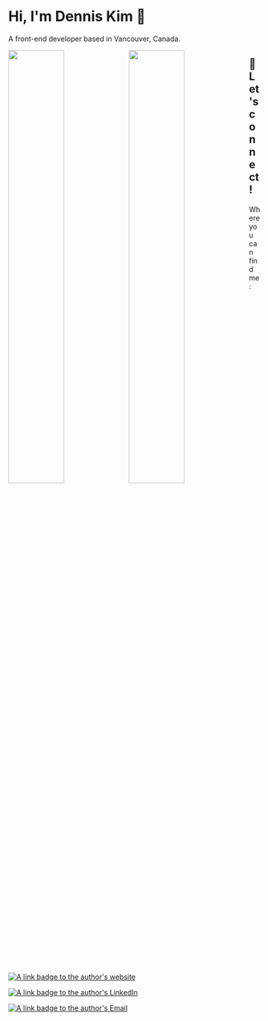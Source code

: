 # Hi, I'm Dennis Kim 👋
A front-end developer based in Vancouver, Canada.

<img align="left" width="47%" src="https://github-readme-stats.vercel.app/api?username=dennisk94&show_icons=true&theme=tokyonight&hide=stars"/>

<img align="left" width="47%" src="https://github-readme-stats.vercel.app/api/top-langs/?username=dennisk94&layout=compact"/>

## 💬 Let's connect!

Where you can find me:

[![A link badge to the author's website](https://img.shields.io/static/v1?label=Website&message=Denniskim%2Ecodes&color=c13535&style=for-the-badge&logoWidth=20&logo=data%3Aimage%2Fpng%3Bbase64%2CiVBORw0KGgoAAAANSUhEUgAAABAAAAAQCAMAAAAoLQ9TAAAAUVBMVEUAAAADAwMDAwMEBAQDAwMEBAQDAwMCAgICAgIBAQEBAQEBAQEAAAAAAAAAAAAAAAAAAAAAAAAAAAAAAAAAAAAAAAAAAAAAAAAAAAAAAAAAAABDLvE2AAAAGnRSTlMACgwOFBQcJi4yVlhebn6Rk5edq8PJ0dvn%2BzabNWcAAABpSURBVHjaZI9VAgAhCAXZ7i6d%2Bx90jc83Jg0WGfZmGpt9sExxcpTOlQdnkeQbugWWDu6oOeGxF1574DSrr%2BuaqytQzeGqTfiAfiWw9uH6zIe73Qhsbbi8KiREkLLSmLSuw%2F2Dep8b6n0AEvINUI9CUC0AAAAASUVORK5CYII%3D&labelColor=c2c2c2)](https://denniskim.codes/)

[![A link badge to the author's LinkedIn](https://img.shields.io/static/v1?label=LinkedIn&message=Dennis%20Kim&color=c13535&style=for-the-badge&logoWidth=20&logo=linkedin&logoColor=blue&labelColor=c2c2c2)](linkedin.com/in/dennis-kim-61825b237)


[![A link badge to the author's Email](https://img.shields.io/static/v1?label=E-Mail&message=Dennis%20Kim&color=c13535&style=for-the-badge&logoWidth=20&logo=gmail&labelColor=c2c2c2)](mailto:dennis.kim@hotmail.com)
